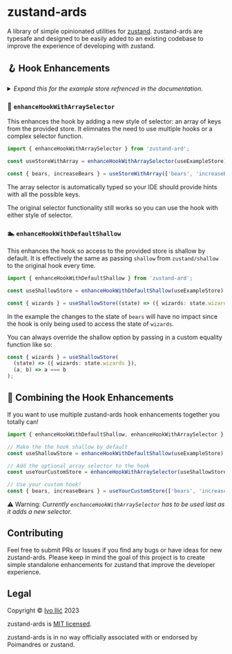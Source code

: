 # zustand-ards

A library of simple opinionated utilities for [zustand](https://github.com/pmndrs/zustand). zustand-ards are typesafe and designed to be easily added to an existing codebase to improve the experience of developing with zustand.

## 🪝 Hook Enhancements

<details>
<summary><i>Expand this for the example store refrenced in the documentation.</i></summary>

```ts
import { create } from 'zustand';

interface ExampleStoreState {
  bears: number;
  wizards: number;
  increaseBears: (by: number) => void;
  increaseWizards: (by: number) => void;
}

const useExampleStore = create<ExampleStoreState>()((set) => ({
  bears: 0,
  wizards: 0,
  increaseBears: (by) => set((state) => ({ bears: state.bears + by })),
  increaseWizards: (by) => set((state) => ({ wizards: state.wizards + by })),
}));
```

</details>

### 📝 `enhanceHookWithArraySelector`

This enhances the hook by adding a new style of selector: an array of keys from the provided store. It elimnates the need to use multiple hooks or a complex selector function.

```ts
import { enhanceHookWithArraySelector } from 'zustand-ard';

const useStoreWithArray = enhanceHookWithArraySelector(useExampleStore);

const { bears, increaseBears } = useStoreWithArray(['bears', 'increaseBears']);
```

The array selector is automatically typed so your IDE should provide hints with all the possible keys.

The original selector functionality still works so you can use the hook with either style of selector.

### 🏊 `enhanceHookWithDefaultShallow`

This enhances the hook so access to the provided store is shallow by default. It is effectively the same as passing `shallow` from `zustand/shallow` to the original hook every time.

```ts
import { enhanceHookWithDefaultShallow } from 'zustand-ard';

const useShallowStore = enhanceHookWithDefaultShallow(useExampleStore);

const { wizards } = useShallowStore((state) => ({ wizards: state.wizards }));
```

In the example the changes to the state of `bears` will have no impact since the hook is only being used to access the state of `wizards`.

You can always override the shallow option by passing in a custom equality function like so:

```ts
const { wizards } = useShallowStore(
  (state) => ({ wizards: state.wizards }),
  (a, b) => a === b
);
```

## 🔗 Combining the Hook Enhancements

If you want to use multiple zustand-ards hook enhancements together you totally can!

```ts
import { enhanceHookWithDefaultShallow, enhanceHookWithArraySelector } from 'zustand-ard';

// Make the the hook shallow by default
const useShallowStore = enhanceHookWithDefaultShallow(useExampleStore);

// Add the optional array selector to the hook
const useYourCustomStore = enhanceHookWithArraySelector(useShallowStore);

// Use your custom hook!
const { bears, increaseBears } = useYourCustomStore(['bears', 'increaseBears']);
```

⚠️ Warning: _Currently `enchanceHookWithArraySelector` has to be used last as it adds a new selector._

## Contributing

Feel free to submit PRs or Issues if you find any bugs or have ideas for new zustand-ards. Please keep in mind the goal of this project is to create simple standalone enhancements for zustand that improve the developer experience.

## Legal

Copyright © [Ivo Ilić](https://github.com/ivoilic) 2023

zustand-ards is [MIT licensed](https://github.com/ivoilic/zustand-ards/blob/main/LICENSE).

zustand-ards is in no way officially associated with or endorsed by Poimandres or zustand.
